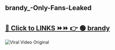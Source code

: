 
 ## brandy_-Only-Fans-Leaked

# <h2><a href="https://clipsfans.com/brandy_&ref=git">🔗 Click to LINKS ⏩⏩ 👉 🟢 brandy  </a></h2>

<a href="https://clipsfans.com/brandy_&ref=git" rel="nofollow" data-target="animated-image.originalLink"><img src="https://i.ibb.co.com/xMMVF88/686577567.gif" alt="Viral Video Original" style="max-width: 100%; display: inline-block;" data-target="animated-image.originalImage"></a>
